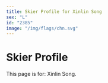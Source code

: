```yaml
---
title: Skier Profile for Xinlin Song
sex: "L"
id: "2385"
image: "/img/flags/chn.svg" 
---
```


# Skier Profile

This page is for: Xinlin Song.
    